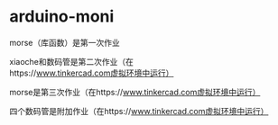 # arduino-moni
morse（库函数）是第一次作业

xiaoche和数码管是第二次作业（在https://www.tinkercad.com虚拟环境中运行）

morse是第三次作业（在https://www.tinkercad.com虚拟环境中运行）

四个数码管是附加作业（在https://www.tinkercad.com虚拟环境中运行）
